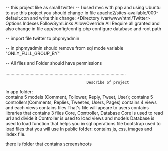 -- this project like as small twitter
-- I used mvc with php and using Ubuntu
to use this project you should change in file apache2/sites-available/000-default.con
and write this change:
                    <Directory /var/www/html/Twitter>
                        Options Indexes FollowSymLinks
                        AllowOverride All
                        Require all granted
                    </Directory>
and also change in file app/config/config.php
    configure database and root path
   
-- import file twitter to phpmyadmin 

-- in phpmyadmin should remove from sql mode variable   "ONLY_FULL_GROUP_BY"

-- All files and Folder should have permissions 

...............................................................................................

                                        Describe of project
In app folder:          
contains 5 models (Comment, Follower, Reply, Tweet, User);
contains 5 controllers(Comments, Replies, Tweetes, Users, Pages)
contains 4 views and each views contains files That's file will apeare to users
contains libraries that contains 3 files Core, Controller, Database
    Core is used to read url and divide it
    Controller is used to load views and models
    Database is used to load function that helps you in sql operations
file bootstrap used to load files that you will use
In public folder:
contains js, css, images and index file.


there is folder that contains screenshoots

 